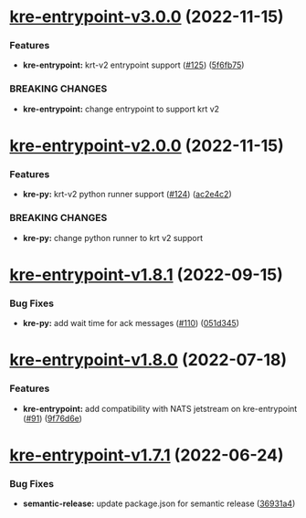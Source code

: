 # [kre-entrypoint-v3.0.0](https://github.com/konstellation-io/kre-runners/compare/kre-entrypoint-v2.0.0...kre-entrypoint-v3.0.0) (2022-11-15)


### Features

* **kre-entrypoint:** krt-v2 entrypoint support ([#125](https://github.com/konstellation-io/kre-runners/issues/125)) ([5f6fb75](https://github.com/konstellation-io/kre-runners/commit/5f6fb75db857bee5df37ce958c26511e2c824795))


### BREAKING CHANGES

* **kre-entrypoint:** change entrypoint to support krt v2

# [kre-entrypoint-v2.0.0](https://github.com/konstellation-io/kre-runners/compare/kre-entrypoint-v1.8.1...kre-entrypoint-v2.0.0) (2022-11-15)


### Features

* **kre-py:** krt-v2 python runner support ([#124](https://github.com/konstellation-io/kre-runners/issues/124)) ([ac2e4c2](https://github.com/konstellation-io/kre-runners/commit/ac2e4c2a2f6aa913eecf584b404250884153c029))


### BREAKING CHANGES

* **kre-py:** change python runner to krt v2 support

# [kre-entrypoint-v1.8.1](https://github.com/konstellation-io/kre-runners/compare/kre-entrypoint-v1.8.0...kre-entrypoint-v1.8.1) (2022-09-15)


### Bug Fixes

* **kre-py:** add wait time for ack messages ([#110](https://github.com/konstellation-io/kre-runners/issues/110)) ([051d345](https://github.com/konstellation-io/kre-runners/commit/051d3455487317adaa1bdb6a7c3154332b215953))

# [kre-entrypoint-v1.8.0](https://github.com/konstellation-io/kre-runners/compare/kre-entrypoint-v1.7.1...kre-entrypoint-v1.8.0) (2022-07-18)


### Features

* **kre-entrypoint:** add compatibility with NATS jetstream on kre-entrypoint ([#91](https://github.com/konstellation-io/kre-runners/issues/91)) ([9f76d6e](https://github.com/konstellation-io/kre-runners/commit/9f76d6e35f8480cdf30f97ca7100703361b780c7))

# [kre-entrypoint-v1.7.1](https://github.com/konstellation-io/kre-runners/compare/kre-entrypoint-v1.7.0...kre-entrypoint-v1.7.1) (2022-06-24)


### Bug Fixes

* **semantic-release:** update package.json for semantic release ([36931a4](https://github.com/konstellation-io/kre-runners/commit/36931a46050f9b1e0441c2897b1e722523ce4214))
